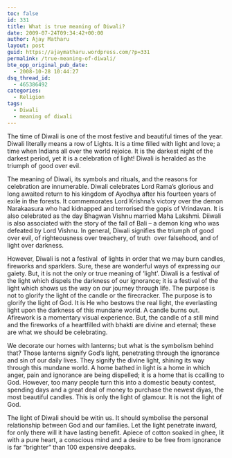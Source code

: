 ```yaml
---
toc: false
id: 331
title: What is true meaning of Diwali?
date: 2009-07-24T09:34:42+00:00
author: Ajay Matharu
layout: post
guid: https://ajaymatharu.wordpress.com/?p=331
permalink: /true-meaning-of-diwali/
bte_opp_original_pub_date:
  - 2008-10-28 10:44:27
dsq_thread_id:
  - 465386492
categories:
  - Religion
tags:
  - Diwali
  - meaning of diwali
---
```

The time of Diwali is one of the most festive and beautiful times of the year. Diwali literally means a row of Lights. It is a time filled with light and love; a time when Indians all over the world rejoice. It is the darkest night of the darkest period, yet it is a celebration of light! Diwali is heralded as the triumph of good over evil.

The meaning of Diwali, its symbols and rituals, and the reasons for celebration are innumerable. Diwali celebrates Lord Rama&#8217;s glorious and long awaited return to his kingdom of Ayodhya after his fourteen years of exile in the forests. It commemorates Lord Krishna&#8217;s victory over the demon Narakaasura who had kidnapped and terrorised the gopis of Vrindavan. It is also celebrated as the day Bhagwan Vishnu married Maha Lakshmi. Diiwali is also associated with the story of the fall of Bali &#8211; a demon king who was defeated by Lord Vishnu. In general, Diwali signifies the triumph of good over evil, of righteousness over treachery, of truth  over falsehood, and of light over darkness.

However, Diwali is not a festival  of lights in order that we may burn candles, fireworks and sparklers. Sure, these are wonderful ways of expressing our gaiety. But, it is not the only or true meaning of &#8216;light&#8217;. Diwali is a festival of the light which dispels the darkness of our ignorance; it is a festival of the light which shows us the way on our journey through life. The purpose is not to glorify the light of the candle or the firecracker. The purpose is to glorify the light of God. It is He who bestows the real light, the everlasting light upon the darkness of this mundane world. A candle burns out. Afirework is a momentary visual experience. But, the candle of a still mind and the fireworks of a heartfilled with bhakti are divine and eternal; these are what we should be celebrating.

We decorate our homes with lanterns; but what is the symbolism behind that? Those lanterns signify God&#8217;s light, penetrating through the ignorance and sin of our daily lives. They signify the divine light, shining its way through this mundane world. A home bathed in light is a home in which anger, pain and ignorance are being dispelled; it is a home that is ccalling to God. However, too many people turn this into a domestic beauty contest, spending days and a great deal of money to purchase the newest diyas, the most beautiful candles. This is only the light of glamour. It is not the light of God.

The light of Diwali should be witin us. It should symbolise the personal relationship between God and our families. Let the light penetrate inward, for only there will it have lasting benefit. Apiece of cotton soaked in ghee, lit with a pure heart, a conscious mind and a desire to be free from ignorance is far &#8220;brighter&#8221; than 100 expensive deepaks.
